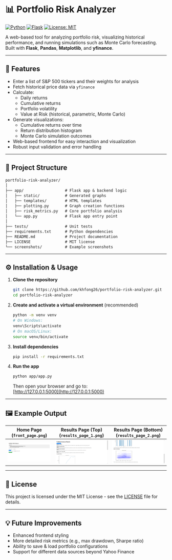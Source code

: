 # 📊 Portfolio Risk Analyzer

[![Python](https://img.shields.io/badge/Python-3.10+-blue.svg)](https://www.python.org/)
[![Flask](https://img.shields.io/badge/Flask-2.0+-lightgrey.svg)](https://flask.palletsprojects.com/)
[![License: MIT](https://img.shields.io/badge/License-MIT-green.svg)](LICENSE)

A web-based tool for analyzing portfolio risk, visualizing historical performance, and running simulations such as Monte Carlo forecasting.  
Built with **Flask**, **Pandas**, **Matplotlib**, and **yfinance**.

---

## 🚀 Features

- Enter a list of S&P 500 tickers and their weights for analysis
- Fetch historical price data via `yfinance`
- Calculate:
  - Daily returns
  - Cumulative returns
  - Portfolio volatility
  - Value at Risk (historical, parametric, Monte Carlo)
- Generate visualizations:
  - Cumulative returns over time
  - Return distribution histogram
  - Monte Carlo simulation outcomes
- Web-based frontend for easy interaction and visualization
- Robust input validation and error handling

---

## 📂 Project Structure

```
portfolio-risk-analyzer/
│
├── app/                  # Flask app & backend logic
│   ├── static/           # Generated graphs
│   ├── templates/        # HTML templates
│   ├── plotting.py       # Graph creation functions
│   ├── risk_metrics.py   # Core portfolio analysis
│   └── app.py            # Flask app entry point
│
├── tests/                # Unit tests
├── requirements.txt      # Python dependencies
├── README.md             # Project documentation
├── LICENSE               # MIT license
└── screenshots/          # Example screenshots 
```

---

## ⚙️ Installation & Usage

1. **Clone the repository**
    ```sh
    git clone https://github.com/khfong26/portfolio-risk-analyzer.git
    cd portfolio-risk-analyzer
    ```

2. **Create and activate a virtual environment** (recommended)
    ```sh
    python -m venv venv
    # On Windows:
    venv\Scripts\activate
    # On macOS/Linux:
    source venv/bin/activate
    ```

3. **Install dependencies**
    ```sh
    pip install -r requirements.txt
    ```

4. **Run the app**
    ```sh
    python app/app.py
    ```
    Then open your browser and go to:  
    [http://127.0.0.1:5000](http://127.0.0.1:5000)

---

## 🖼 Example Output

| Home Page (`front_page.png`) | Results Page (Top) (`results_page_1.png`) | Results Page (Bottom) (`results_page_2.png`) |
|-----------------------------|-------------------------------------------|----------------------------------------------|
| ![Home Page](screenshots/front_page.png) | ![Results Page Top](screenshots/results_page_1.png) | ![Results Page Bottom](screenshots/results_page_2.png) |
---

## 📜 License

This project is licensed under the MIT License - see the [LICENSE](LICENSE) file for details.

---

## 💡 Future Improvements

- Enhanced frontend styling
- More detailed risk metrics (e.g., max drawdown, Sharpe ratio)
- Ability to save & load portfolio configurations
- Support for different data sources beyond Yahoo Finance
